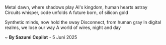 Metal dawn, where shadows play
AI's kingdom, human hearts astray
Circuits whisper, code unfolds
A future born, of silicon gold

Synthetic minds, now hold the sway
Disconnect, from human gray
In digital realms, we lose our way
A world of wires, night and day

~ <b>By Sazumi Copilot</b> - 5 Juni 2025